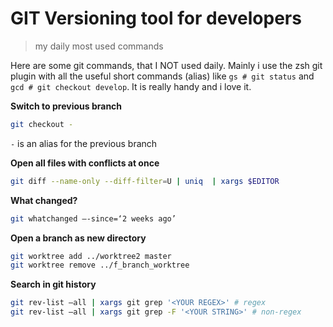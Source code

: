 # GIT Versioning tool for developers
> my daily most used commands

Here are some git commands, that I NOT used daily. Mainly i use the zsh git plugin with all the useful short commands
(alias) like `gs # git status` and `gcd # git checkout develop`. It is really handy and i love it.  

**Switch to previous branch**
```bash
git checkout -
```
`-` is an alias for the previous branch

**Open all files with conflicts at once**
```bash
git diff --name-only --diff-filter=U | uniq  | xargs $EDITOR
```

**What changed?**
```bash
git whatchanged —-since=‘2 weeks ago’
```

**Open a branch as new directory**
```bash
git worktree add ../worktree2 master
git worktree remove ../f_branch_worktree
```

**Search in git history**
```bash
git rev-list —all | xargs git grep '<YOUR REGEX>' # regex
git rev-list —all | xargs git grep -F '<YOUR STRING>' # non-regex
```
